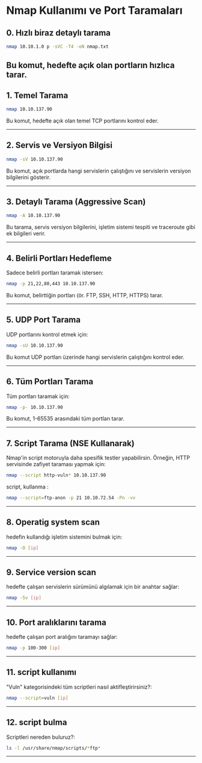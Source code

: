 # Nmap Kullanımı ve Port Taramaları


## 0. **Hızlı biraz detaylı tarama**
```bash
nmap 10.10.1.0 p -sVC -T4 -oN nmap.txt
```
Bu komut, hedefte açık olan portların hızlıca tarar.
---


## 1. **Temel Tarama**
```bash
nmap 10.10.137.90
```
Bu komut, hedefte açık olan temel TCP portlarını kontrol eder.

---

## 2. **Servis ve Versiyon Bilgisi**
```bash
nmap -sV 10.10.137.90
```
Bu komut, açık portlarda hangi servislerin çalıştığını ve servislerin versiyon bilgilerini gösterir.

---

## 3. **Detaylı Tarama (Aggressive Scan)**
```bash
nmap -A 10.10.137.90
```
Bu tarama, servis versiyon bilgilerini, işletim sistemi tespiti ve traceroute gibi ek bilgileri verir.

---

## 4. **Belirli Portları Hedefleme**
Sadece belirli portları taramak istersen:
```bash
nmap -p 21,22,80,443 10.10.137.90
```
Bu komut, belirttiğin portları (ör. FTP, SSH, HTTP, HTTPS) tarar.

---

## 5. **UDP Port Tarama**
UDP portlarını kontrol etmek için:
```bash
nmap -sU 10.10.137.90
```
Bu komut UDP portları üzerinde hangi servislerin çalıştığını kontrol eder.

---

## 6. **Tüm Portları Tarama**
Tüm portları taramak için:
```bash
nmap -p- 10.10.137.90
```
Bu komut, 1-65535 arasındaki tüm portları tarar.

---

## 7. **Script Tarama (NSE Kullanarak)**
Nmap'in script motoruyla daha spesifik testler yapabilirsin. Örneğin, HTTP servisinde zafiyet taraması yapmak için:
```bash
nmap --script http-vuln* 10.10.137.90
```
script, kullanma :
```bash
nmap --script=ftp-anon -p 21 10.10.72.54 -Pn -vv
```



---
## 8. **Operatig system scan**
hedefin kullandığı işletim sistemini bulmak için:
```bash
nmap -O [ip]
```


---
## 9. **Service version scan**
hedefte çalışan servislerin sürümünü algılamak için bir anahtar sağlar:
```bash
nmap -Sv [ip]
```

---
## 10. **Port aralıklarını tarama**
hedefte çalışan port aralığını taramayı sağlar:
```bash
nmap -p 100-300 [ip]
```
---

## 11. **script kullanımı**
"Vuln" kategorisindeki tüm scriptleri nasıl aktifleştirirsiniz?:
```bash
nmap --script=vuln [ip]
```
---
## 12. **script bulma**
Scriptleri nereden buluruz?:
```bash
ls -l /usr/share/nmap/scripts/*ftp*
```
---
